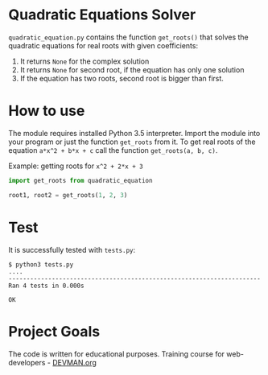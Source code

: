 # Quadratic Equations Solver

`quadratic_equation.py` contains the function `get_roots()` that solves the quadratic equations for real roots with given coefficients:

1. It returns `None` for the complex solution
2. It returns `None` for second root, if the equation has only one solution
3. If the equation has two roots, second root is bigger than first.

# How to use

The module requires installed Python 3.5 interpreter.
Import the module into your program or just the function `get_roots` from it. To get real roots
 of the equation `a*x^2 + b*x + c` call the function `get_roots(a, b, c)`.

Example:  getting roots for `x^2 + 2*x + 3`

```python
import get_roots from quadratic_equation

root1, root2 = get_roots(1, 2, 3)
```

# Test

It is successfully tested with `tests.py`:
```
$ python3 tests.py
....
----------------------------------------------------------------------
Ran 4 tests in 0.000s

OK
```


# Project Goals

The code is written for educational purposes. Training course for web-developers - [DEVMAN.org](https://devman.org)
